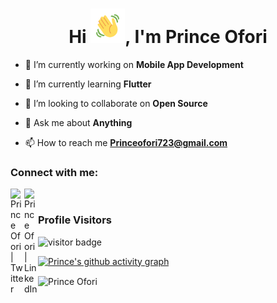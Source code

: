 <h1 align="center">Hi <img src="https://github.com/oforiPrince/oforiPrince/blob/main/Wave.gif" height="55px" width="55px">, I'm Prince Ofori</h1>

- 🔭 I’m currently working on **Mobile App Development**

- 🌱 I’m currently learning **Flutter**

- 👯 I’m looking to collaborate on **Open Source**

- 💬 Ask me about **Anything**

- 📫 How to reach me **Princeofori723@gmail.com**

### Connect with me:

[<img align="left" alt="Prince Ofori | Twitter" width="22px" src="https://cdn-icons-png.flaticon.com/512/906/906377.png" />][telegram]
[<img align="left" alt="Prince Ofori | LinkedIn" width="22px" src="https://cdn.jsdelivr.net/npm/simple-icons@v3/icons/linkedin.svg" />][linkedin]

<br />

### Profile Visitors 
![visitor badge](https://visitor-badge.glitch.me/badge?page_id=oforiPrince.visitor-badge&left_color=blue&right_color=yellow)
<br />

[![Prince's github activity graph](https://activity-graph.herokuapp.com/graph?username=oforiPrince&bg_color=ffffff&color=777777&line=ff5200&point=1adbce&area=true&hide_border=true)](https://github.com/oforiPrince/github-readme-activity-graph)


<p><img align="center" src="https://github-readme-stats.vercel.app/api?username=oforiPrince&show_icons=true&locale=en" alt="Prince Ofori" /></p>

[linkedin]: https://linkedin.com/in/prince-ofori-stigar/
[telegram]: https://t.me/Stigar_1
